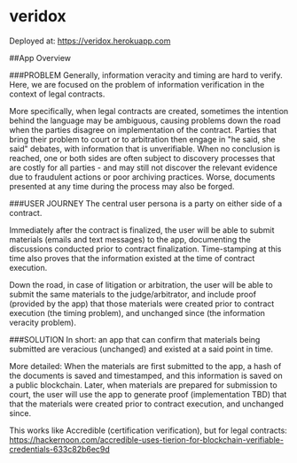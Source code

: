 # veridox

Deployed at: https://veridox.herokuapp.com

##App Overview

###PROBLEM
Generally, information veracity and timing are hard to verify. Here, we are focused on the problem of information verification in the context of legal contracts.

More specifically, when legal contracts are created, sometimes the intention behind the language may be ambiguous, causing problems down the road when the parties disagree on implementation of the contract. Parties that bring their problem to court or to arbitration then engage in "he said, she said" debates, with information that is unverifiable. When no conclusion is reached, one or both sides are often subject to discovery processes that are costly for all parties - and may still not discover the relevant evidence due to fraudulent actions or poor archiving practices. Worse, documents presented at any time during the process may also be forged.

###USER JOURNEY
The central user persona is a party on either side of a contract.

Immediately after the contract is finalized, the user will be able to submit materials (emails and text messages) to the app, documenting the discussions conducted prior to contract finalization. Time-stamping at this time also proves that the information existed at the time of contract execution.

Down the road, in case of litigation or arbitration, the user will be able to submit the same materials to the judge/arbitrator, and include proof (provided by the app) that those materials were created prior to contract execution (the timing problem), and unchanged since (the information veracity problem).

###SOLUTION
In short: an app that can confirm that materials being submitted are veracious (unchanged) and existed at a said point in time.  

More detailed: When the materials are first submitted to the app, a hash of the documents is saved and timestamped, and this information is saved on a public blockchain.
Later, when materials are prepared for submission to court, the user will use the app to generate proof (implementation TBD) that that the materials were created prior to contract execution, and unchanged since.

This works like Accredible (certification verification), but for legal contracts: https://hackernoon.com/accredible-uses-tierion-for-blockchain-verifiable-credentials-633c82b6ec9d
